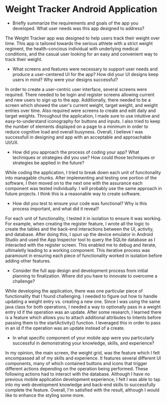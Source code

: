 # Weight Tracker Android Application

- Briefly summarize the requirements and goals of the app you developed. What user needs was this app designed to address?

The Weight Tracker app was designed to help users track their weight over time.
This app is tailored towards the serious athlete with a strict weight regiment, the health-concious individual with underlying medical conditions, 
and the casual user looking for an easy and convenient way to track their weight.

- What screens and features were necessary to support user needs and produce a user-centered UI for the app? How did your UI designs keep users in mind? Why were your designs successful?

In order to create a user-centric user interface, several screens were required. There needed to be login and register screens allowing current
and new users to sign up to the app. Additionally, there needed to be a screen which showed the user's current weight, target weight, and weight
entries over time. Also required were screens to create and edit daily and target weights. 
Throughout the application, I made sure to use intuitive and easy-to-understand iconography for buttons and inputs. I also tried to keep
the number of elements displayed on a page to a minimum in order to reduce cognitive load and overall busyness.
Overall, I believe I was successfull in designing and app with an acceptable and approachable UI/UX.

- How did you approach the process of coding your app? What techniques or strategies did you use? How could those techniques or strategies be applied in the future?

While coding the application, I tried to break down each unit of funcitonality into managable chunks. After implementing and testing
one portion of the software, I then moved on to the next one with the assurance each component was tested individually.
I will probably use the same approach in future projects. I think this is a reasonable way to create software.

- How did you test to ensure your code was functional? Why is this process important, and what did it reveal?

For each unit of functionality, I tested it in isolation to ensure it was working. For example, when creating the register feature,
I wrote all the logic to create the tables and the back-end interactions between the UI, activity, and database. After doing this,
I spun up the device emulator in Android Studio and used the App Inspector tool to query the SQLite database
as I interacted with the register screen. This enabled me to debug and iterate, ultimaletly leading to a working component.
This iterative process was paramount in ensuring each piece of functionality worked in isolation before adding other features.

- Consider the full app design and development process from initial planning to finalization. Where did you have to innovate to overcome a challenge?

While developing the application, there was one particular piece of functionality that I found challenging. I needed to figure out how to handle
updating a weight entry vs. creating a new one. Since I was using the same java class for both operations, 
I needed a way to optionally pass in a weight entry id if the operation was an update. After some research, I learned there is a feature 
which allows you to attach additional attributes to Intents before passing them to the startActivity() function.
I leveraged this in order to pass in an id if the operation was an update instead of a create.

- In what specific component of your mobile app were you particularly successful in demonstrating your knowledge, skills, and experience?

In my opinion, the main screen, the weight grid, was the feature which I felt encompassed all of my skills and experience.
It features several different UI components, many of which contained buttons and icons that trigger different actions
depending on the operation being performed. These following actions had to interact with the database.
Although I have no previous mobile application development experience, I felt I was able to tap into my web 
development knowledge and back-end skills to successfully complete the feature. Overall, I'm satisfied with 
the result, although I would like to enhance the styling some more.
